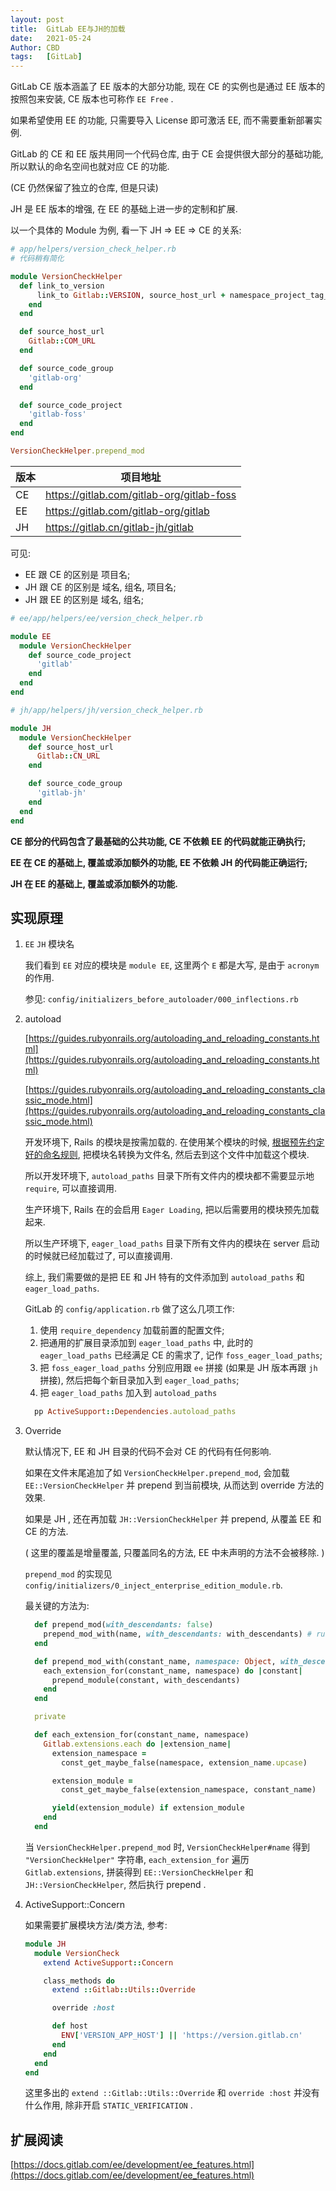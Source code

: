 ```yaml
---
layout: post
title:  GitLab EE与JH的加载
date:   2021-05-24
Author: CBD
tags:   [GitLab]
---
```


GitLab CE 版本涵盖了 EE 版本的大部分功能, 现在 CE 的实例也是通过 EE 版本的按照包来安装, CE 版本也可称作 `EE Free` .

如果希望使用 EE 的功能, 只需要导入 License 即可激活 EE, 而不需要重新部署实例.

GitLab 的 CE 和 EE 版共用同一个代码仓库, 由于 CE 会提供很大部分的基础功能, 所以默认的命名空间也就对应 CE 的功能.

(CE 仍然保留了独立的仓库, 但是只读)

JH 是 EE 版本的增强, 在 EE 的基础上进一步的定制和扩展.

以一个具体的 Module 为例, 看一下 JH => EE => CE 的关系:

```ruby
# app/helpers/version_check_helper.rb
# 代码稍有简化

module VersionCheckHelper
  def link_to_version
      link_to Gitlab::VERSION, source_host_url + namespace_project_tag_path(source_code_group, source_code_project, "v#{Gitlab::VERSION}")
    end
  end

  def source_host_url
    Gitlab::COM_URL
  end

  def source_code_group
    'gitlab-org'
  end

  def source_code_project
    'gitlab-foss'
  end
end

VersionCheckHelper.prepend_mod

```

|版本|项目地址|
|---|---|
| CE | https://gitlab.com/gitlab-org/gitlab-foss |
| EE | https://gitlab.com/gitlab-org/gitlab |
| JH | https://gitlab.cn/gitlab-jh/gitlab |

可见:

* EE 跟 CE 的区别是 项目名;
* JH 跟 CE 的区别是 域名, 组名, 项目名;
* JH 跟 EE 的区别是 域名, 组名;

```ruby
# ee/app/helpers/ee/version_check_helper.rb

module EE
  module VersionCheckHelper
    def source_code_project
      'gitlab'
    end
  end
end

```

```ruby
# jh/app/helpers/jh/version_check_helper.rb

module JH
  module VersionCheckHelper
    def source_host_url
      Gitlab::CN_URL
    end

    def source_code_group
      'gitlab-jh'
    end
  end
end

```

**CE 部分的代码包含了最基础的公共功能, CE 不依赖 EE 的代码就能正确执行;**

**EE 在 CE 的基础上, 覆盖或添加额外的功能, EE 不依赖 JH 的代码能正确运行;**

**JH 在 EE 的基础上, 覆盖或添加额外的功能.**

## 实现原理

1. `EE` `JH` 模块名

    我们看到 `EE` 对应的模块是 `module EE`, 这里两个 `E` 都是大写, 是由于 `acronym` 的作用.

    参见: `config/initializers_before_autoloader/000_inflections.rb`

2. autoload

    [https://guides.rubyonrails.org/autoloading_and_reloading_constants.html](https://guides.rubyonrails.org/autoloading_and_reloading_constants.html)

    [https://guides.rubyonrails.org/autoloading_and_reloading_constants_classic_mode.html](https://guides.rubyonrails.org/autoloading_and_reloading_constants_classic_mode.html)

    开发环境下, Rails 的模块是按需加载的. 在使用某个模块的时候, [根据预先约定好的命名规则](https://github.com/fxn/zeitwerk#file-structure), 把模块名转换为文件名, 然后去到这个文件中加载这个模块.

    所以开发环境下,  `autoload_paths` 目录下所有文件内的模块都不需要显示地 `require`, 可以直接调用.

    生产环境下, Rails 在的会启用 `Eager Loading`, 把以后需要用的模块预先加载起来.

    所以生产环境下, `eager_load_paths` 目录下所有文件内的模块在 server 启动的时候就已经加载过了, 可以直接调用.

    综上, 我们需要做的是把 EE 和 JH 特有的文件添加到 `autoload_paths` 和 `eager_load_paths`.

    GitLab 的 `config/application.rb` 做了这么几项工作:

    1. 使用 `require_dependency` 加载前置的配置文件;
    2. 把通用的扩展目录添加到 `eager_load_paths` 中, 此时的 `eager_load_paths` 已经满足 CE 的需求了, 记作 `foss_eager_load_paths`;
    3. 把 `foss_eager_load_paths` 分别应用跟 `ee` 拼接 (如果是 JH 版本再跟 `jh` 拼接), 然后把每个新目录加入到 `eager_load_paths`;
    4. 把 `eager_load_paths` 加入到 `autoload_paths`

    ```ruby
      pp ActiveSupport::Dependencies.autoload_paths
    ```

3. Override

    默认情况下, EE 和 JH 目录的代码不会对 CE 的代码有任何影响.

    如果在文件末尾追加了如 `VersionCheckHelper.prepend_mod`, 会加载 `EE::VersionCheckHelper` 并 prepend 到当前模块, 从而达到 override 方法的效果.

    如果是 JH , 还在再加载 `JH::VersionCheckHelper` 并 prepend, 从覆盖 EE 和 CE 的方法.

    ( 这里的覆盖是增量覆盖, 只覆盖同名的方法, EE 中未声明的方法不会被移除. )

    `prepend_mod` 的实现见 `config/initializers/0_inject_enterprise_edition_module.rb`.

    最关键的方法为:

    ```ruby
      def prepend_mod(with_descendants: false)
        prepend_mod_with(name, with_descendants: with_descendants) # rubocop: disable Cop/InjectEnterpriseEditionModule
      end

      def prepend_mod_with(constant_name, namespace: Object, with_descendants: false)
        each_extension_for(constant_name, namespace) do |constant|
          prepend_module(constant, with_descendants)
        end
      end

      private

      def each_extension_for(constant_name, namespace)
        Gitlab.extensions.each do |extension_name|
          extension_namespace =
            const_get_maybe_false(namespace, extension_name.upcase)

          extension_module =
            const_get_maybe_false(extension_namespace, constant_name)

          yield(extension_module) if extension_module
        end
      end
    ```

    当 `VersionCheckHelper.prepend_mod` 时, `VersionCheckHelper#name` 得到 `"VersionCheckHelper"` 字符串,
    `each_extension_for` 遍历 `Gitlab.extensions`, 拼装得到 `EE::VersionCheckHelper` 和 `JH::VersionCheckHelper`, 然后执行 prepend .

4. ActiveSupport::Concern

    如果需要扩展模块方法/类方法, 参考:

    ```ruby
    module JH
      module VersionCheck
        extend ActiveSupport::Concern

        class_methods do
          extend ::Gitlab::Utils::Override

          override :host

          def host
            ENV['VERSION_APP_HOST'] || 'https://version.gitlab.cn'
          end
        end
      end
    end
    ```

    这里多出的 `extend ::Gitlab::Utils::Override` 和 `override :host` 并没有什么作用, 除非开启 `STATIC_VERIFICATION` .

## 扩展阅读

[https://docs.gitlab.com/ee/development/ee_features.html](https://docs.gitlab.com/ee/development/ee_features.html)
